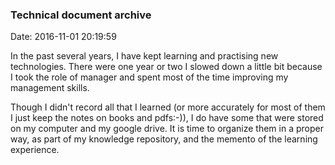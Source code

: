<!--
title: Technical document archive
date: 2016-11-01 20:19:59
tags: 
-->
### Technical document archive
Date: 2016-11-01 20:19:59

In the past several years, I have kept learning and practising new technologies. There were one year or two I slowed down a little bit because I took the role of manager and spent most of the time improving my management skills. 

Though I didn't record all that I learned (or more accurately for most of them I just keep the notes on books and pdfs:-)), I do have some that were stored on my computer and my google drive. It is time to organize them in a proper way, as part of my knowledge repository, and the memento of the learning experience. 
